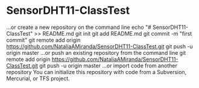 # SensorDHT11-ClassTest

…or create a new repository on the command line
echo "# SensorDHT11-ClassTest" >> README.md
git init
git add README.md
git commit -m "first commit"
git remote add origin https://github.com/NataliaAMiranda/SensorDHT11-ClassTest.git
git push -u origin master
…or push an existing repository from the command line
git remote add origin https://github.com/NataliaAMiranda/SensorDHT11-ClassTest.git
git push -u origin master
…or import code from another repository
You can initialize this repository with code from a Subversion, Mercurial, or TFS project.
